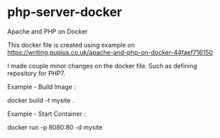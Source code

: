 # php-server-docker
Apache and PHP on Docker

This docker file is created using example on https://writing.pupius.co.uk/apache-and-php-on-docker-44faef716150

I made couple minor changes on the docker file. Such as defining repository for PHP7.

Example - Build Image :

docker build -t mysite .

Example - Start Container :

docker run -p 8080:80 -d mysite

